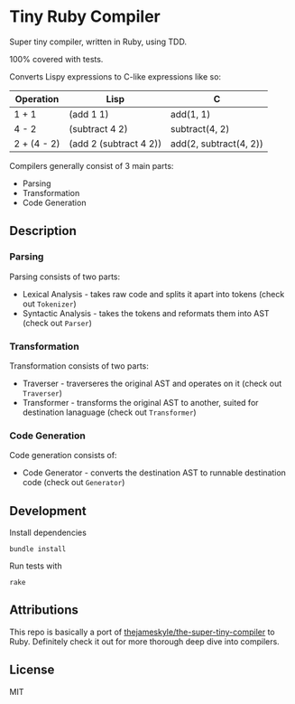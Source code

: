 # Tiny Ruby Compiler

Super tiny compiler, written in Ruby, using TDD.

100% covered with tests.

Converts Lispy expressions to C-like expressions like so:

| Operation       | Lisp                   | C                      |
| ----------------| -----------------------|------------------------|
| 1 + 1           | (add 1 1)              | add(1, 1)              |
| 4 - 2           | (subtract 4 2)         | subtract(4, 2)         |
| 2 + (4 - 2)     | (add 2 (subtract 4 2)) | add(2, subtract(4, 2)) |

Compilers generally consist of 3 main parts:
* Parsing
* Transformation
* Code Generation

## Description

### Parsing
Parsing consists of two parts:

* Lexical Analysis - takes raw code and splits it apart into tokens (check out `Tokenizer`)
* Syntactic Analysis - takes the tokens and reformats them into AST (check out `Parser`)

### Transformation
Transformation consists of two parts:

* Traverser - traverseres the original AST and operates on it (check out `Traverser`)
* Transformer - transforms the original AST to another, suited for destination lanaguage (check out `Transformer`)

### Code Generation

Code generation consists of:
* Code Generator - converts the destination AST to runnable destination code (check out `Generator`)

## Development

Install dependencies

```
bundle install
```

Run tests with
```
rake
```

## Attributions

This repo is basically a port of [thejameskyle/the-super-tiny-compiler](https://github.com/thejameskyle/the-super-tiny-compiler) to Ruby.
Definitely check it out for more thorough deep dive into compilers.

## License

MIT
